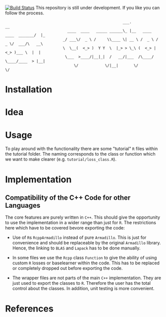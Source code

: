 [![Build Status](https://travis-ci.org/schalkdaniel/compboost.svg?branch=master)](https://travis-ci.org/schalkdaniel/compboost)
This repository is still under development. If you like you can follow the process.

```
                                                     ___.                          __            
                            ____  ____   _____ ______\_ |__   ____   ____  _______/  |_          
                          _/ ___\/  _ \ /     \\____ \| __ \ /  _ \ /  _ \/  ___/\   __\         
                          \  \__(  <_> )  Y Y  \  |_> > \_\ (  <_> |  <_> )___ \  |  |           
                           \___  >____/|__|_|  /   __/|___  /\____/ \____/____  > |__|           
                               \/            \/|__|       \/                  \/                 
```

# Installation

# Idea

# Usage

To play around with the functionality there are some "tutorial" `R` files within the tutorial folder. The naming corresponds
to the class or function which we want to make clearer (e.g. `tutorial/loss_class.R`).

# Implementation

## Compatibility of the C++ Code for other Languages

The core features are purely written in `C++`. This should give the opportunity to use the implementation in a wider range
than just for `R`. The restrictions here which have to be covered bevore exporting the code:

- Use of `R`s `RcppArmadillo` instead of pure `Armadillo`. This is just for convenience and should be replaceable by the original
  `Armadillo` library. Hence, the linking to `BLAS` and `Lapack` has to be done manually.
  
- In some files we use the `Rcpp` class `Function` to give the ability of using custom `R` losses or baselearner within the code.
  This has to be replaced or completely dropped out before exporting the code.
  
- The wrapper files are not parts of the main `C++` implementation. They are just used to export the classes to `R`. Therefore the
  user has the total control about the classes. In addition, unit testing is more convenient.

# References
